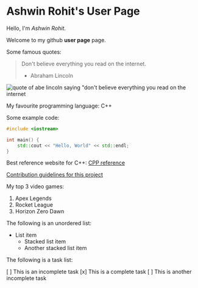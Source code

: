 # Ashwin Rohit's User Page

Hello, I'm *Ashwin Rohit*.

Welcome to my github **user page** page.

Some famous quotes:
> Don't believe everything you read on the internet. 
> - Abraham Lincoln

![quote of abe lincoln saying "don't believe everything you read on the internet](https://i.kym-cdn.com/photos/images/newsfeed/001/201/185/19b.jpg "Abe lincoln famoous quote")

My favourite programming language: C++

Some example code:
```cpp
#include <iostream>

int main() {
    std::cout << "Hello, World" << std::endl;
}
```

Best reference website for C++: [CPP reference](https://en.cppreference.com/w/)

[Contribution guidelines for this project](docs/CONTRIBUTING.md)

My top 3 video games:
1. Apex Legends
2. Rocket League
3. Horizon Zero Dawn

The following is an unordered list:
- List item
    - Stacked list item
    - Another stacked list item

The following is a task list:

[ ] This is an incomplete task
[x] This is a complete task
[ ] This is another incomplete task